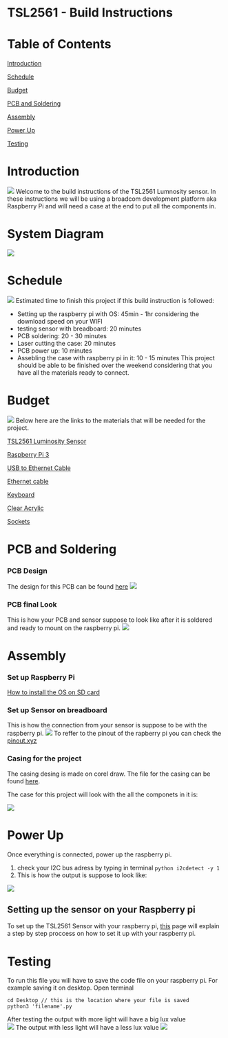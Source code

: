 # TSL2561 - Build Instructions 
# Table of Contents 

[Introduction](https://github.com/simransaini1999/Lumi-Monitor#Introduction)

[Schedule](https://github.com/simransaini1999/Lumi-Monitor#Schedule)

[Budget](https://github.com/simransaini1999/Lumi-Monitor#Budget)

[PCB and Soldering](https://github.com/simransaini1999/Lumi-Monitor#PCB%20and%20Soldering)

[Assembly](https://github.com/simransaini1999/Lumi-Monitor#Assembly)

[Power Up](https://github.com/simransaini1999/Lumi-Monitor#Power%20Up)

[Testing](https://github.com/simransaini1999/Lumi-Monitor#Testing)



# Introduction
![](Images/Casing/IMG-0004.jpg)
Welcome to the build instructions of the TSL2561 Lumnosity sensor. In these instructions we will be using a broadcom development platform aka Raspberry Pi and will need a case  at the end to put all the components in.
# System Diagram
![](Images/UML.JPG)
# Schedule 
![](Images/schedule.JPG)
Estimated time to finish this project if this build instruction is followed: 
- Setting up the raspberry pi with OS: 45min - 1hr considering the download speed on your WIFI
- testing sensor with breadboard: 20 minutes  
- PCB soldering: 20 - 30 minutes 
- Laser cutting the case: 20 minutes 
- PCB power up: 10 minutes
- Assebling the case with raspberry pi in it: 10 - 15 minutes
This project should be able to be finished over the weekend considering that you have all the materials ready to connect. 
# Budget
![](Images/Budget.JPG)
Below here are the links to the materials that will be needed for the project. 

[TSL2561 Luminosity Sensor](https://bit.ly/2l9bKFb)

[Raspberry Pi 3](https://amzn.to/2CayCcg)

[USB to Ethernet Cable](https://amzn.to/2KhWU8z)

[Ethernet cable](https://amzn.to/2qSPrWv)

[Keyboard ](https://amzn.to/3565wHF)

[Clear Acrylic](https://amzn.to/2LEbLLd)

[Sockets](https://amzn.to/2RwjQFD)
# PCB and Soldering 
### PCB Design 
The design for this PCB can be found [here](Electronics/Fritzing/printing_PCB.fzz)
![](Images/printing_PCB_pcb.png)
### PCB final Look
This is how your PCB and sensor suppose to look like after it is soldered and ready to mount on the raspberry pi.
![](Images/IMG-0112.jpg)

# Assembly 
### Set up Raspberry Pi
[How to install the OS on SD card](https://www.youtube.com/watch?v=jsi50bCo_W4) 
### Set up Sensor on breadboard
This is how the connection from your sensor is suppose to be with the raspberry pi.
![](Images/Fritzing/with_raspberrypi_bb.jpg)
To reffer to the pinout of the rapberry pi you can check the [pinout.xyz](https://pinout.xyz/)
### Casing for the project 
The casing desing is made on corel draw. The file for the casing can be found [here](Mechanical/FINAL1999.cdr).

The case for this project will look with the all the componets in it is:

![](Images/Casing/IMG-0004.jpg)

# Power Up
Once everything is connected, power up the raspberry pi.
1. check your I2C bus adress by typing in terminal ```python i2cdetect -y 1```
2. This is how the output is suppose to look like: 

![](Images/I2CBus.png)
## Setting up the sensor on your Raspberry pi
To set up the TSL2561 Sensor with your raspberry pi, [this](https://learn.adafruit.com/tsl2561/python-circuitpython) page will explain a step by step proccess on how to set it up with your raspberry pi. 
# Testing 
To run this file you will have to save the code file on your raspberry pi. For example saving it on desktop. 
Open terminal
```
cd Desktop // this is the location where your file is saved 
python3 'filename'.py
```
After testing the output with more light will have a big lux value  
![](Images/sensor_light.jpg)
The output with less light will have a less lux value 
![](Images/sensor_covered.jpg)




